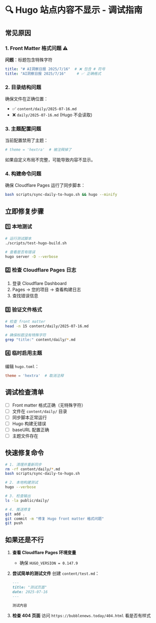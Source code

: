 # 🔍 Hugo 站点内容不显示 - 调试指南

## 常见原因

### 1. **Front Matter 格式问题** ⚠️
**问题**：标题包含特殊字符
```yaml
title: "# AI洞察日报 2025/7/16"  # ❌ 包含 # 符号
title: "AI洞察日报 2025/7/16"     # ✅ 正确格式
```

### 2. **目录结构问题**
确保文件在正确位置：
- ✅ `content/daily/2025-07-16.md`
- ❌ `daily/2025-07-16.md` (Hugo 不会读取)

### 3. **主题配置问题**
当前配置禁用了主题：
```toml
# theme = 'hextra'  # 被注释掉了
```

如果自定义布局不完整，可能导致内容不显示。

### 4. **构建命令问题**
确保 Cloudflare Pages 运行了同步脚本：
```bash
bash scripts/sync-daily-to-hugo.sh && hugo --minify
```

## 立即修复步骤

### 1️⃣ 本地测试
```bash
# 运行测试脚本
./scripts/test-hugo-build.sh

# 查看是否有错误
hugo server -D --verbose
```

### 2️⃣ 检查 Cloudflare Pages 日志
1. 登录 Cloudflare Dashboard
2. Pages → 您的项目 → 查看构建日志
3. 查找错误信息

### 3️⃣ 验证文件格式
```bash
# 检查 front matter
head -n 15 content/daily/2025-07-16.md

# 确保标题没有特殊字符
grep "title:" content/daily/*.md
```

### 4️⃣ 临时启用主题
编辑 `hugo.toml`：
```toml
theme = 'hextra'  # 取消注释
```

## 调试检查清单

- [ ] Front matter 格式正确（无特殊字符）
- [ ] 文件在 `content/daily/` 目录
- [ ] 同步脚本正常运行
- [ ] Hugo 构建无错误
- [ ] baseURL 配置正确
- [ ] 主题文件存在

## 快速修复命令

```bash
# 1. 清理并重新同步
rm -rf content/daily/*.md
bash scripts/sync-daily-to-hugo.sh

# 2. 本地构建测试
hugo --verbose

# 3. 检查输出
ls -la public/daily/

# 4. 推送修复
git add .
git commit -m "修复 Hugo front matter 格式问题"
git push
```

## 如果还是不行

1. **查看 Cloudflare Pages 环境变量**
   - 确保 `HUGO_VERSION = 0.147.9`

2. **尝试简单的测试文件**
   创建 `content/test.md`：
   ```markdown
   ---
   title: "测试页面"
   date: 2025-07-16
   ---
   
   测试内容
   ```

3. **检查 404 页面**
   访问 `https://bubblenews.today/404.html` 看是否有样式